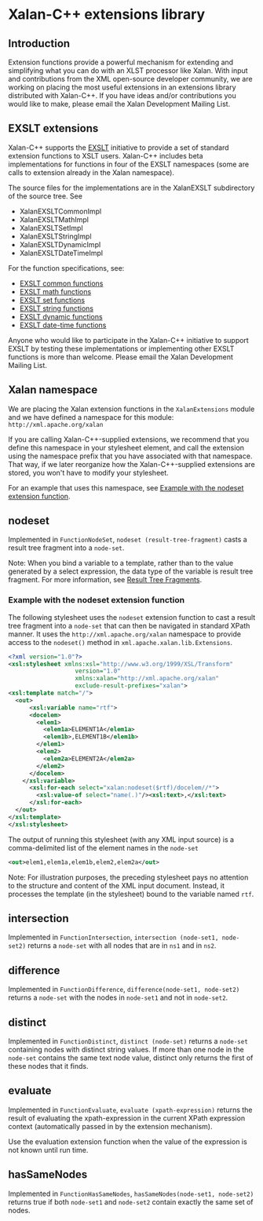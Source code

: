 # Xalan-C++ extensions library

## Introduction

Extension functions provide a powerful mechanism for extending and
simplifying what you can do with an XLST processor like Xalan. With
input and contributions from the XML open-source developer community,
we are working on placing the most useful extensions in an extensions
library distributed with Xalan-C++. If you have ideas and/or
contributions you would like to make, please email the Xalan
Development Mailing List.

## EXSLT extensions

Xalan-C++ supports the [EXSLT](http://exslt.org/) initiative to provide
a set of standard extension functions to XSLT users. Xalan-C++ includes
beta implementations for functions in four of the EXSLT namespaces
(some are calls to extension already in the Xalan namespace). 

The source files for the implementations are in the XalanEXSLT
subdirectory of the source tree. See

* XalanEXSLTCommonImpl
* XalanEXSLTMathImpl
* XalanEXSLTSetImpl
* XalanEXSLTStringImpl
* XalanEXSLTDynamicImpl
* XalanEXSLTDateTimeImpl

For the function specifications, see:

* [EXSLT common functions](http://www.exslt.org/exsl/exsl.html)
* [EXSLT math functions](http://www.exslt.org/math/math.html)
* [EXSLT set functions](http://www.exslt.org/set/set.html)
* [EXSLT string functions](http://www.exslt.org/str/str.html)
* [EXSLT dynamic functions](http://www.exslt.org/dyn/dyn.html)
* [EXSLT date-time functions](http://www.exslt.org/date/date.html)

Anyone who would like to participate in the Xalan-C++ initiative to
support EXSLT by testing these implementations or implementing other
EXSLT functions is more than welcome.  Please email the Xalan
Development Mailing List.

## Xalan namespace

We are placing the Xalan extension functions in the `XalanExtensions`
module and we have defined a namespace for this module: `http://xml.apache.org/xalan`

If you are calling Xalan-C++-supplied extensions, we recommend that you
define this namespace in your stylesheet element, and call the
extension using the namespace prefix that you have associated with that
namespace. That way, if we later reorganize how the Xalan-C++-supplied
extensions are stored, you won't have to modify your stylesheet.

For an example that uses this namespace, see
[Example with the nodeset extension function](#example-with-the-nodeset-extension-function).

## nodeset

Implemented in `FunctionNodeSet`, `nodeset (result-tree-fragment)` 
casts a result tree fragment into a `node-set`.

Note: When you bind a variable to a template, rather than to the value
generated by a select expression, the data type of the variable is
result tree fragment. For more information, see
[Result Tree Fragments](http://www.w3.org/TR/xslt#section-Result-Tree-Fragments).

### Example with the nodeset extension function

The following stylesheet uses the `nodeset` extension function to cast
a result tree fragment into a `node-set` that can then be navigated in
standard XPath manner.  It uses the `http://xml.apache.org/xalan`
namespace to provide access to the `nodeset()` method in
`xml.apache.xalan.lib.Extensions`.

```xml
<?xml version="1.0"?>
<xsl:stylesheet xmlns:xsl="http://www.w3.org/1999/XSL/Transform" 
                   version="1.0"
                   xmlns:xalan="http://xml.apache.org/xalan"
                   exclude-result-prefixes="xalan">
<xsl:template match="/">
  <out>
	  <xsl:variable name="rtf">
      <docelem>
        <elem1>
          <elem1a>ELEMENT1A</elem1a>
          <elem1b>,ELEMENT1B</elem1b>
        </elem1>
        <elem2>
          <elem2a>ELEMENT2A</elem2a>
        </elem2>
      </docelem>
    </xsl:variable>     
      <xsl:for-each select="xalan:nodeset($rtf)/docelem//*">
        <xsl:value-of select="name(.)"/><xsl:text>,</xsl:text>
      </xsl:for-each>
  </out>
</xsl:template> 
</xsl:stylesheet>
```

The output of running this stylesheet (with any XML input source) is a
comma-delimited list of the element names in the `node-set`

```xml
<out>elem1,elem1a,elem1b,elem2,elem2a</out>
```

Note: For illustration purposes, the preceding stylesheet pays no
attention to the structure and content of the XML input document. 
Instead, it processes the template (in the stylesheet) bound to the
variable named `rtf`.

## intersection

Implemented in `FunctionIntersection`, `intersection (node-set1, node-set2)`
returns a `node-set` with all nodes that are in `ns1` and in `ns2`.

## difference

Implemented in `FunctionDifference`, `difference(node-set1, node-set2)`
returns a `node-set` with the nodes in `node-set1` and not in
`node-set2`.

## distinct

Implemented in `FunctionDistinct`, `distinct (node-set)` returns a
`node-set` containing nodes with distinct string values. If more than
one node in the `node-set` contains the same text node value, distinct 
only returns the first of these nodes that it finds.

## evaluate

Implemented in `FunctionEvaluate`, `evaluate (xpath-expression)`
returns the result of evaluating the xpath-expression in the current
XPath expression context (automatically passed in by the extension
mechanism).

Use the evaluation extension function when the value of the expression
is not known until run time.

## hasSameNodes

Implemented in `FunctionHasSameNodes`, `hasSameNodes(node-set1, node-set2)`
returns true if both `node-set1` and `node-set2` contain exactly the
same set of nodes.
